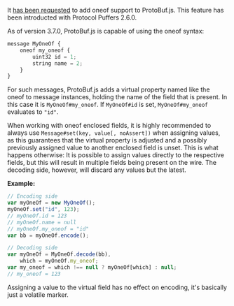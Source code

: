 It [has been requested](https://github.com/dcodeIO/ProtoBuf.js/issues/183) to add oneof support to ProtoBuf.js. This feature has been introducted with Protocol Puffers 2.6.0.

As of version 3.7.0, ProtoBuf.js is capable of using the oneof syntax:

```js
message MyOneOf {
    oneof my_oneof {
        uint32 id = 1;
        string name = 2;
    }
}
```

For such messages, ProtoBuf.js adds a virtual property named like the oneof to message instances, holding the name of the field that is present. In this case it is `MyOneOf#my_oneof`. If `MyOneOf#id` is set, `MyOneOf#my_oneof` evaluates to `"id"`.

When working with oneof enclosed fields, it is highly recommended to always use `Message#set(key, value[, noAssert])` when assigning values, as this guarantees that the virtual property is adjusted and a possibly previously assigned value to another enclosed field is unset. This is what happens otherwise: It is possible to assign values directly to the respective fields, but this will result in multiple fields being present on the wire. The decoding side, however, will discard any values but the latest.

**Example:**

```js
// Encoding side
var myOneOf = new MyOneOf();
myOneOf.set("id", 123);
// myOneOf.id = 123
// myOneOf.name = null
// myOneOf.my_oneof = "id"
var bb = myOneOf.encode();
```

```js
// Decoding side
var myOneOf = MyOneOf.decode(bb),
    which = myOneOf.my_oneof;
var my_oneof = which !== null ? myOneOf[which] : null;
// my_oneof = 123
```

Assigning a value to the virtual field has no effect on encoding, it's basically just a volatile marker.